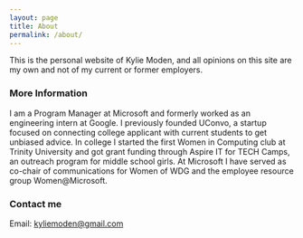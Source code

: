 ```yaml
---
layout: page
title: About
permalink: /about/
---
```


This is the personal website of Kylie Moden, and all opinions on this site are my own and not of my current or former employers. 

### More Information

I am a Program Manager at Microsoft and formerly worked as an engineering intern at Google. I previously founded UConvo, a startup focused on connecting college applicant with current students to get unbiased advice. In college I started the first Women in Computing club at Trinity University and got grant funding through Aspire IT for TECH Camps, an outreach program for middle school girls. At Microsoft I have served as co-chair of communications for Women of WDG and the employee resource group Women@Microsoft.   

### Contact me

Email: [kyliemoden@gmail.com](mailto:kyliemoden@gmail.com)